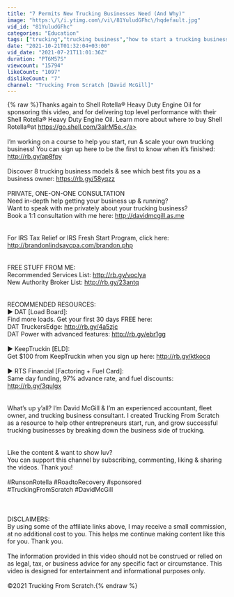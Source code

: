 ```yaml
---
title: "7 Permits New Trucking Businesses Need (And Why)"
image: "https:\/\/i.ytimg.com\/vi\/81YuludGFhc\/hqdefault.jpg"
vid_id: "81YuludGFhc"
categories: "Education"
tags: ["trucking","trucking business","how to start a trucking business"]
date: "2021-10-21T01:32:04+03:00"
vid_date: "2021-07-21T11:01:36Z"
duration: "PT6M57S"
viewcount: "15794"
likeCount: "1097"
dislikeCount: "7"
channel: "Trucking From Scratch [David McGill]"
---
```

{% raw %}Thanks again to Shell Rotella®️ Heavy Duty Engine Oil for sponsoring this video, and for delivering top level performance with their Shell Rotella®️ Heavy Duty Engine Oil. Learn more about where to buy Shell Rotella®️at <a rel="nofollow" target="blank" href="https://go.shell.com/3alrM5e.">https://go.shell.com/3alrM5e.</a><br /><br />I’m working on a course to help you start, run &amp; scale your own trucking business! You can sign up here to be the first to know when it’s finished: <a rel="nofollow" target="blank" href="http://rb.gy/ap8fpy">http://rb.gy/ap8fpy</a><br /><br />Discover 8 trucking business models &amp; see which best fits you as a business owner: <a rel="nofollow" target="blank" href="https://rb.gy/58yqzz">https://rb.gy/58yqzz</a><br /><br />PRIVATE, ONE-ON-ONE CONSULTATION<br />Need in-depth help getting your business up &amp; running?<br />Want to speak with me privately about your trucking business?<br />Book a 1:1 consultation with me here: <a rel="nofollow" target="blank" href="http://davidmcgill.as.me">http://davidmcgill.as.me</a><br /><br /><br />For IRS Tax Relief or IRS Fresh Start Program, click here: <br /><a rel="nofollow" target="blank" href="http://brandonlindsaycpa.com/brandon.php">http://brandonlindsaycpa.com/brandon.php</a><br /><br /><br />FREE STUFF FROM ME:<br />Recommended Services List: <a rel="nofollow" target="blank" href="http://rb.gy/voclya">http://rb.gy/voclya</a><br />New Authority Broker List: <a rel="nofollow" target="blank" href="http://rb.gy/23antq">http://rb.gy/23antq</a><br /><br /><br />RECOMMENDED RESOURCES:<br />► DAT [Load Board]:<br />Find more loads. Get your first 30 days FREE here:<br />DAT TruckersEdge: <a rel="nofollow" target="blank" href="http://rb.gy/4a5zjc">http://rb.gy/4a5zjc</a><br />DAT Power with advanced features: <a rel="nofollow" target="blank" href="http://rb.gy/ebr1gg">http://rb.gy/ebr1gg</a><br /><br />► KeepTruckin [ELD]:<br />Get $100 from KeepTruckin when you sign up here: <a rel="nofollow" target="blank" href="http://rb.gy/ktkocq">http://rb.gy/ktkocq</a><br /><br />► RTS Financial [Factoring + Fuel Card]:<br />Same day funding, 97% advance rate, and fuel discounts:<br /><a rel="nofollow" target="blank" href="http://rb.gy/3qulgx">http://rb.gy/3qulgx</a><br /><br /><br />What’s up y’all? I’m David McGill &amp; I’m an experienced accountant, fleet owner, and trucking business consultant. I created Trucking From Scratch as a resource to help other entrepreneurs start, run, and grow successful trucking businesses by breaking down the business side of trucking.<br /><br /><br />Like the content &amp; want to show luv?<br />You can support this channel by subscribing, commenting, liking &amp; sharing the videos. Thank you!<br /><br />#RunsonRotella #RoadtoRecovery #sponsored<br />#TruckingFromScratch #DavidMcGill<br /><br /><br /><br />DISCLAIMERS:<br />By using some of the affiliate links above, I may receive a small commission, at no additional cost to you. This helps me continue making content like this for you. Thank you. <br /><br />The information provided in this video should not be construed or relied on as legal, tax, or business advice for any specific fact or circumstance. This video is designed for entertainment and informational purposes only.<br /><br />©️2021 Trucking From Scratch.{% endraw %}
